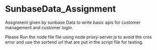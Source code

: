 # SunbaseData_Assignment
Assgnment given by sunbase Data to write basic apis for customer management and customer login.

Please Run the node file file using 
node proxy-server.js
to avoid the cros error and use the sortend url that are put in the script file for testing.
